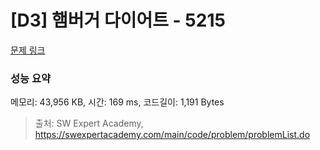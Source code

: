 # [D3] 햄버거 다이어트 - 5215 

[문제 링크](https://swexpertacademy.com/main/code/problem/problemDetail.do?contestProbId=AWT-lPB6dHUDFAVT) 

### 성능 요약

메모리: 43,956 KB, 시간: 169 ms, 코드길이: 1,191 Bytes



> 출처: SW Expert Academy, https://swexpertacademy.com/main/code/problem/problemList.do